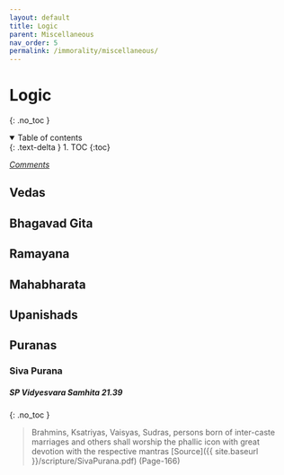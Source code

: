 ```yaml
---
layout: default
title: Logic
parent: Miscellaneous
nav_order: 5
permalink: /immorality/miscellaneous/
---
```

# Logic
{: .no_toc }
<details open markdown="block">
  <summary>
    Table of contents
  </summary>
  {: .text-delta }
1. TOC
{:toc}
</details>

[*Comments*]({{site.url}}{{page.url}}#comments)

## Vedas

## Bhagavad Gita

## Ramayana

## Mahabharata

## Upanishads

## Puranas

### Siva Purana

##### SP Vidyesvara Samhita 21.39
{: .no_toc }
> Brahmins, Ksatriyas, Vaisyas, Sudras, persons born of inter-caste marriages and others shall worship the phallic icon with great devotion with the respective mantras [Source]({{ site.baseurl }}/scripture/SivaPurana.pdf) (Page-166)